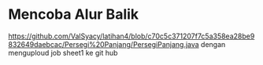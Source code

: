 # Mencoba Alur Balik
https://github.com/ValSyacy/latihan4/blob/c70c5c371207f7c5a358ea28be9832649daebcac/Persegi%20Panjang/PersegiPanjang.java
dengan menguploud job sheet1 ke git hub
